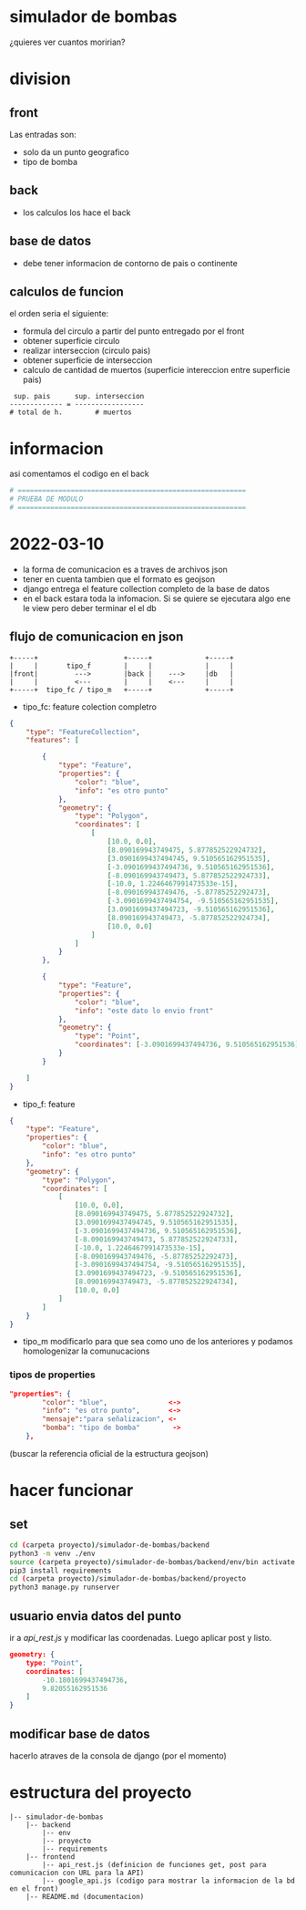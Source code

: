 # simulador de bombas
 ¿quieres ver cuantos moririan?

# division
## front
Las entradas son:
- solo da un punto geografico
- tipo de bomba
## back
- los calculos los hace el back
## base de datos
- debe tener informacion de contorno de pais o continente
## calculos de funcion
el orden seria el siguiente:
- formula del circulo a partir del punto entregado por el front
- obtener superficie circulo
- realizar interseccion (circulo pais)
- obtener superficie de interseccion
- calculo de cantidad de muertos (superficie intereccion entre superficie pais)

```
 sup. pais      sup. interseccion
------------- = -----------------
# total de h.        # muertos
```

# informacion
asi comentamos el codigo en el back
```python
# ========================================================
# PRUEBA DE MODULO
# ========================================================
```
# 2022-03-10
- la forma de comunicacion es a traves de archivos json
- tener en cuenta tambien que el formato es geojson
- django entrega el feature collection completo de la base de datos
- en el back estara toda la infomacion. Si se quiere se ejecutara algo ene le view pero deber terminar el el db
## flujo de comunicacion en json
```
+-----+                     +-----+             +-----+ 
|     |       tipo_f        |     |             |     | 
|front|         --->        |back |    --->     |db   | 
|     |         <---        |     |    <---     |     | 
+-----+  tipo_fc / tipo_m   +-----+             +-----+ 
```

- tipo_fc: feature colection completro

```json
{
	"type": "FeatureCollection",
	"features": [

		{
			"type": "Feature",
			"properties": {
				"color": "blue",
				"info": "es otro punto"
			},
			"geometry": {
				"type": "Polygon",
				"coordinates": [
					[
						[10.0, 0.0],
						[8.090169943749475, 5.877852522924732],
						[3.0901699437494745, 9.510565162951535],
						[-3.0901699437494736, 9.510565162951536],
						[-8.090169943749473, 5.877852522924733],
						[-10.0, 1.2246467991473533e-15],
						[-8.090169943749476, -5.87785252292473],
						[-3.0901699437494754, -9.510565162951535],
						[3.0901699437494723, -9.510565162951536],
						[8.090169943749473, -5.877852522924734],
						[10.0, 0.0]
					]
				]
			}
		},

		{
			"type": "Feature",
			"properties": {
				"color": "blue",
				"info": "este dato lo envio front"
			},
			"geometry": {
				"type": "Point",
				"coordinates": [-3.0901699437494736, 9.510565162951536]
			}
		}

	]
}
```

- tipo_f: feature

```json
{
	"type": "Feature",
	"properties": {
		"color": "blue",
		"info": "es otro punto"
	},
	"geometry": {
		"type": "Polygon",
		"coordinates": [
			[
				[10.0, 0.0],
				[8.090169943749475, 5.877852522924732],
				[3.0901699437494745, 9.510565162951535],
				[-3.0901699437494736, 9.510565162951536],
				[-8.090169943749473, 5.877852522924733],
				[-10.0, 1.2246467991473533e-15],
				[-8.090169943749476, -5.87785252292473],
				[-3.0901699437494754, -9.510565162951535],
				[3.0901699437494723, -9.510565162951536],
				[8.090169943749473, -5.877852522924734],
				[10.0, 0.0]
			]
		]
	}
}   
```
- tipo_m
modificarlo para que sea como uno de los anteriores y podamos homologenizar la comunucacions
### tipos de properties
```json
"properties": {
		"color": "blue",               <->
		"info": "es otro punto",       <->
		"mensaje":"para señalizacion", <-
		"bomba": "tipo de bomba"        ->
	},
```
(buscar la referencia oficial de la estructura geojson)

# hacer funcionar
## set
```bash
cd (carpeta proyecto)/simulador-de-bombas/backend
python3 -m venv ./env
source (carpeta proyecto)/simulador-de-bombas/backend/env/bin activate
pip3 install requirements
cd (carpeta proyecto)/simulador-de-bombas/backend/proyecto
python3 manage.py runserver
```
## usuario envia datos del punto
ir a _api_rest.js_ y modificar las coordenadas. Luego aplicar post y listo. 
```json
geometry: {
    type: "Point",
    coordinates: [
        -10.1801699437494736,
        9.82055162951536
    ]
}
```
## modificar base de datos
hacerlo atraves de la consola de django (por el momento)

# estructura del proyecto
```
|-- simulador-de-bombas
    |-- backend
        |-- env
        |-- proyecto
        |-- requirements
    |-- frontend
        |-- api_rest.js (definicion de funciones get, post para comunicacion con URL para la API)
        |-- google_api.js (codigo para mostrar la informacion de la bd en el front)
    |-- README.md (documentacion)
```